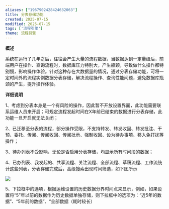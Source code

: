 ```yaml
---
aliases: ["1967902428424632063"]
title: 分表存储功能
created: 2025-07-15
modified: 2025-07-15
tags: ['流程引擎']
theme: 流程引擎
---
```


**概述**

系统在运行了几年之后，往往会产生大量的流程数据，当数据达到一定量级后，前端用户在操作、查询流程时，数据库压力特别大，产生瓶颈，导致做什么操作都特别慢，影响操作体验。针对这种存在大数据量的情况，通过分表存储功能，可将一定时间外的流程实例数据分表存储，解决流程操作、查询性能问题，避免数据库瓶颈的产生，提升操作体验。

**详细说明**

1、考虑到分表本身是一个有风险的操作，因此暂不开放设置界面，此功能需要联系运维人员来开启；可规定流程发起时间在X年前已结束的数据进行分表存储，此功能一旦开启就无法关闭；

2、已迁移至分表的流程，部分操作受限，不支持转发、转发收回、转发批注、干预、委托、传阅、传阅收回、传阅批示、强制收回、设为待办事项、移入免打扰等操作；

3、待办列表不受影响，无论是否启用分表存储，均显示所有时间段的数据；

4、已办列表、我发起的、共享流程、关注流程、全部流程、草稿流程、工作流统计这些列表，分表存储完成后，高级搜索出现时间筛选，如下图所示

![](7ba19e0e882a3be91e27aa23b4f730cc.jpg)

5、下拉框中的选项，根据运维设置的历史数据分界时间点来显示，例如，如果设置将“5”年以前的数据作为历史数据单独存储，则下拉框中的选项为：“近5年的数据”、“5年前的数据”、“全部数据（耗时较长）
